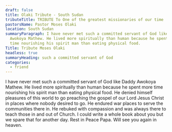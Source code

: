 ```yaml
---
draft: false
title: Olaki Tribute - South Sudan
tributeTitle: TRIBUTE To One of the greatest missionaries of our time
pastorsName: Pastor Moses Olaki
location: South Sudan
summaryParagraph: I have never met such a committed servant of God like Daddy
  Awokoya Mathew. He lived more spiritually than human because he spent more
  time nourishing his spirit man than eating physical food.
Title: Tribute Moses Olaki
headless: true
summaryHeading: such a committed servant of God
categories:
  - friend
---
```


I have never met such a committed servant of God like Daddy Awokoya Mathew. He lived more spiritually than human because he spent more time nourishing his spirit man than eating physical food. He denied himself pleasures of this world to go preaching the gospel of our Lord Jesus Christ in places where nobody desired to go. He endured war places to serve the communities there in. He rebuked with compassion and was always there to teach those in and out of Church. I could write a whole book about you but we spare that for another day. Rest in Peace Papa. Will see you again in heaven.
